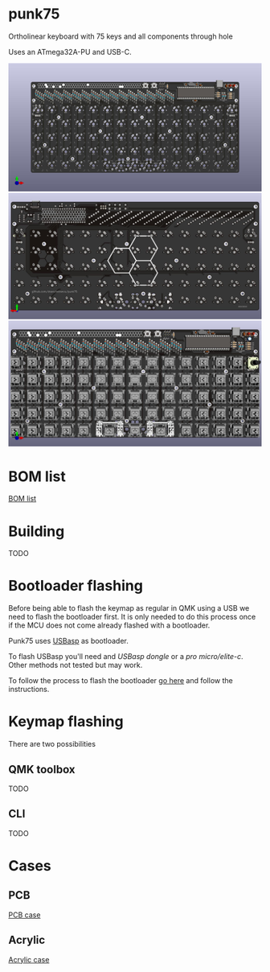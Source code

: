 # punk75
Ortholinear keyboard with 75 keys and all components through hole

Uses an ATmega32A-PU and USB-C.

![front of pcb](https://github.com/dsanchezseco/punk75/raw/master/generated/images/punk75_front.jpg)
![back of pcb](https://github.com/dsanchezseco/punk75/raw/master/generated/images/punk75_back.jpg)
![with switches](https://github.com/dsanchezseco/punk75/raw/master/generated/images/punk75_front_switches.jpg)

# BOM list
[BOM list](https://octopart.com/bom-tool/D58T7Rv1)

# Building
TODO

# Bootloader flashing

Before being able to flash the keymap as regular in QMK using a USB we need to
flash the bootloader first. It is only needed to do this process once if the MCU
does not come already flashed with a bootloader.

Punk75 uses [USBasp](https://www.fischl.de/usbasp/) as bootloader.

To flash USBasp you'll need and *USBasp dongle* or a *pro micro/elite-c*.
Other methods not tested but may work.

To follow the process to flash the bootloader [go here](https://github.com/dsanchezseco/USBaspLoader)
and follow the instructions.

# Keymap flashing
There are two possibilities

## QMK toolbox
TODO

## CLI
TODO

# Cases

## PCB
[PCB case](https://github.com/dsanchezseco/punk75/blob/master/case/PCB/README.md)

## Acrylic
[Acrylic case](https://github.com/dsanchezseco/punk75/blob/master/case/sandwich/README.md)


